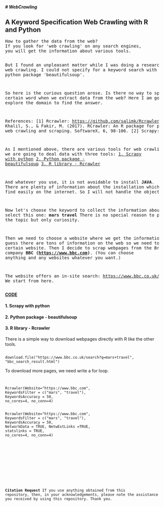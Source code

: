 <h5># WebCrawling</h5>
<h2><b> A Keyword Specification Web Crawling with R and Python</b></h2>
<pre>
How to gather the data from the web?
If you look for 'web crawling' on any search engines,
you will get the information about various tools.

But I found an unpleasant matter while I was doing a research for the web crawling.
I could not specify for a keyword search with scrapy nor python package 'beautifulsoup'.

So here is the curious question arose.
Is there no way to specify a certain word when we extract data from the web?
Here I am going to explore the domain to find the answer.

References:
[1] Rcrawler: https://github.com/salimk/Rcrawler#how-to-cite-rcrawler
Khalil, S., & Fakir, M. (2017).
RCrawler: An R package for parallel web crawling and scraping. SoftwareX, 6, 98-106.
[2] Scrapy: https://scrapy.org/
[3] beautifulsoup: https://www.crummy.com/software/BeautifulSoup/bs4/doc/

As I mentioned above, there are various tools for web crawling.
Here we are going to deal data with three tools:
<a href="#scrapy">1. Scrapy with python</a>
<a href="#beautifulsoup">2. Python package -  beautifulsoup</a>
<a href="#rcrawler">3. R library - Rcrawler</a>

And whatever you use, it is not avoidable to install <b>JAVA</b>.
There are plenty of information about the installation which you can find easily on the internet.
So I will not handle the object here.

Now let's choose the keyword to collect the information about.
I select this one: <b>mars travel</b>
There is no special reason to pick the topic but only curiosity.

Then we need to choose a website where we get the information.
As you guess there are tons of information on the web so we need to pick a certain website.
Then I decide to scrap webpages from the British news company <b>BBC (https://www.bbc.com)</b>.
(You can choose anything and any websites whatever you want.)

The website offers an in-site search:
https://www.bbc.co.uk/search?q=mars+travel
We start from here.
</pre>
<b><u>CODE</b></u>
<b><h4 id="scrapy">1. Scrapy with python</h4></b>

<b><h4 id="beautifulsoup">2. Python package -  beautifulsoup</h4></b>

<b><h4 id="rcrawler">3. R library - Rcrawler</h4></b>
There is a simple way to download webpages directly with R like the other tools.
<pre><code>
download.file("https://www.bbc.co.uk/search?q=mars+travel", "bbc_search_result.html")
</code></pre>
To download more pages, we need write a for loop.
<pre><code></code></pre>
<pre><code>
Rcrawler(Website="https://www.bbc.com",
KeywordsFilter = c("mars", "travel"),
KeywordsAccuracy = 50,
no_cores=4, no_conn=4)
</code></pre>
<pre><code>
Rcrawler(Website="https://www.bbc.com",
KeywordsFilter = c("mars", "travel"),
KeywordsAccuracy = 50,
NetworkData = TRUE, NetwExtLinks =TRUE,
statslinks = TRUE,
no_cores=4, no_conn=4)
<pre><code></code></pre>
<pre><code></code></pre>
<pre><code></code></pre>


<b>Citation Request</b>
If you use anything obtained from this repository, then, in your acknowledgements,
please note the assistance you received by using this repository.
Thank you.

